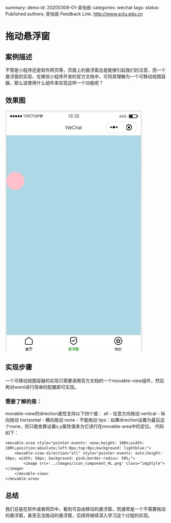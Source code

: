summary: demo
id: 20200308-01-吴怡辰
categories: wechat
tags: 
status: Published 
authors: 吴怡辰
Feedback Link: http://www.sctu.edu.cn
# 拖动悬浮窗
## 案例描述
不管是小程序还是软件网页等，页面上的悬浮窗总是能够引起我们的注意，而一个悬浮窗的实现，在微信小程序开发的官方文档中，可将其理解为一个可移动视图容器，那么该使用什么组件来实现这样一个功能呢？
## 效果图
![](assets/20200308-01-吴怡辰-1.jpg)
## 实现步骤
一个可移动视图容器的实现只需要调用官方文档的一个movable-view组件，然后再对wxml进行简单的配置即可实现。
### 需要了解的是：
movable-view的direction属性支持以下四个值：
all - 任意方向拖动
vertical - 纵向拖动
horizontal - 横向拖动
none - 不能拖动
tips：如果direction设置为最后这个none，则只能依靠设置x,y属性值来为它进行在movable-area中的定位。
代码如下：
```
<movable-area style="pointer-events: none;height: 100%;width: 100%;position:absolute;left:0px;top:0px;background: lightblue;">
  	<movable-view direction="all" style="pointer-events: auto;height: 50px; width: 50px; background: pink;border-radius: 50%;">
		<image src='../images/icon_component_HL.png' class="imgStyle"></image>
	</movable-view>
</movable-area>
```
## 总结
我们总是在软件或者网页中，看到可自由移动的悬浮窗，而通常是一个不需要拖动的悬浮窗，甚至无法拖动的悬浮窗，后续将继续深入学习这个过程的实现。